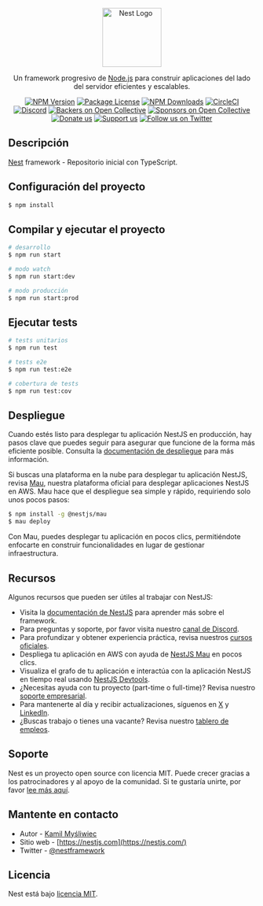 <p align="center">
  <a href="http://nestjs.com/" target="blank"><img src="https://nestjs.com/img/logo-small.svg" width="120" alt="Nest Logo" /></a>
</p>

[circleci-image]: https://img.shields.io/circleci/build/github/nestjs/nest/master?token=abc123def456
[circleci-url]: https://circleci.com/gh/nestjs/nest

  <p align="center">Un framework progresivo de <a href="http://nodejs.org" target="_blank">Node.js</a> para construir aplicaciones del lado del servidor eficientes y escalables.</p>
    <p align="center">
<a href="https://www.npmjs.com/~nestjscore" target="_blank"><img src="https://img.shields.io/npm/v/@nestjs/core.svg" alt="NPM Version" /></a>
<a href="https://www.npmjs.com/~nestjscore" target="_blank"><img src="https://img.shields.io/npm/l/@nestjs/core.svg" alt="Package License" /></a>
<a href="https://www.npmjs.com/~nestjscore" target="_blank"><img src="https://img.shields.io/npm/dm/@nestjs/common.svg" alt="NPM Downloads" /></a>
<a href="https://circleci.com/gh/nestjs/nest" target="_blank"><img src="https://img.shields.io/circleci/build/github/nestjs/nest/master" alt="CircleCI" /></a>
<a href="https://discord.gg/G7Qnnhy" target="_blank"><img src="https://img.shields.io/badge/discord-online-brightgreen.svg" alt="Discord"/></a>
<a href="https://opencollective.com/nest#backer" target="_blank"><img src="https://opencollective.com/nest/backers/badge.svg" alt="Backers on Open Collective" /></a>
<a href="https://opencollective.com/nest#sponsor" target="_blank"><img src="https://opencollective.com/nest/sponsors/badge.svg" alt="Sponsors on Open Collective" /></a>
  <a href="https://paypal.me/kamilmysliwiec" target="_blank"><img src="https://img.shields.io/badge/Donate-PayPal-ff3f59.svg" alt="Donate us"/></a>
    <a href="https://opencollective.com/nest#sponsor"  target="_blank"><img src="https://img.shields.io/badge/Support%20us-Open%20Collective-41B883.svg" alt="Support us"></a>
  <a href="https://twitter.com/nestframework" target="_blank"><img src="https://img.shields.io/twitter/follow/nestframework.svg?style=social&label=Follow" alt="Follow us on Twitter"></a>
</p>
  <!--[![Backers on Open Collective](https://opencollective.com/nest/backers/badge.svg)](https://opencollective.com/nest#backer)
  [![Sponsors on Open Collective](https://opencollective.com/nest/sponsors/badge.svg)](https://opencollective.com/nest#sponsor)-->

## Descripción

[Nest](https://github.com/nestjs/nest) framework - Repositorio inicial con TypeScript.

## Configuración del proyecto

```bash
$ npm install
```

## Compilar y ejecutar el proyecto

```bash
# desarrollo
$ npm run start

# modo watch
$ npm run start:dev

# modo producción
$ npm run start:prod
```

## Ejecutar tests

```bash
# tests unitarios
$ npm run test

# tests e2e
$ npm run test:e2e

# cobertura de tests
$ npm run test:cov
```

## Despliegue

Cuando estés listo para desplegar tu aplicación NestJS en producción, hay pasos clave que puedes seguir para asegurar que funcione de la forma más eficiente posible. Consulta la [documentación de despliegue](https://docs.nestjs.com/deployment) para más información.

Si buscas una plataforma en la nube para desplegar tu aplicación NestJS, revisa [Mau](https://mau.nestjs.com), nuestra plataforma oficial para desplegar aplicaciones NestJS en AWS. Mau hace que el despliegue sea simple y rápido, requiriendo solo unos pocos pasos:

```bash
$ npm install -g @nestjs/mau
$ mau deploy
```

Con Mau, puedes desplegar tu aplicación en pocos clics, permitiéndote enfocarte en construir funcionalidades en lugar de gestionar infraestructura.

## Recursos

Algunos recursos que pueden ser útiles al trabajar con NestJS:

- Visita la [documentación de NestJS](https://docs.nestjs.com) para aprender más sobre el framework.
- Para preguntas y soporte, por favor visita nuestro [canal de Discord](https://discord.gg/G7Qnnhy).
- Para profundizar y obtener experiencia práctica, revisa nuestros [cursos oficiales](https://courses.nestjs.com/).
- Despliega tu aplicación en AWS con ayuda de [NestJS Mau](https://mau.nestjs.com) en pocos clics.
- Visualiza el grafo de tu aplicación e interactúa con la aplicación NestJS en tiempo real usando [NestJS Devtools](https://devtools.nestjs.com).
- ¿Necesitas ayuda con tu proyecto (part-time o full-time)? Revisa nuestro [soporte empresarial](https://enterprise.nestjs.com).
- Para mantenerte al día y recibir actualizaciones, síguenos en [X](https://x.com/nestframework) y [LinkedIn](https://linkedin.com/company/nestjs).
- ¿Buscas trabajo o tienes una vacante? Revisa nuestro [tablero de empleos](https://jobs.nestjs.com).

## Soporte

Nest es un proyecto open source con licencia MIT. Puede crecer gracias a los patrocinadores y al apoyo de la comunidad. Si te gustaría unirte, por favor [lee más aquí](https://docs.nestjs.com/support).

## Mantente en contacto

- Autor - [Kamil Myśliwiec](https://twitter.com/kammysliwiec)
- Sitio web - [https://nestjs.com](https://nestjs.com/)
- Twitter - [@nestframework](https://twitter.com/nestframework)

## Licencia

Nest está bajo [licencia MIT](https://github.com/nestjs/nest/blob/master/LICENSE).
